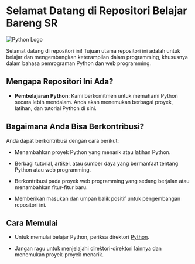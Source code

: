 # Selamat Datang di Repositori Belajar Bareng SR

![Python Logo](https://www.python.org/static/community_logos/python-logo.png)


Selamat datang di repositori ini! Tujuan utama repositori ini adalah untuk belajar dan mengembangkan keterampilan dalam programming, khususnya dalam bahasa pemrograman Python dan web programming.

## Mengapa Repositori Ini Ada?

- **Pembelajaran Python**: Kami berkomitmen untuk memahami Python secara lebih mendalam. Anda akan menemukan berbagai proyek, latihan, dan tutorial Python di sini.

## Bagaimana Anda Bisa Berkontribusi?

Anda dapat berkontribusi dengan cara berikut:

- Menambahkan proyek Python yang menarik atau latihan Python.

- Berbagi tutorial, artikel, atau sumber daya yang bermanfaat tentang Python atau web programming.

- Berkontribusi pada proyek web programming yang sedang berjalan atau menambahkan fitur-fitur baru.

- Memberikan masukan dan umpan balik positif untuk pengembangan repositori ini.

## Cara Memulai

- Untuk memulai belajar Python, periksa direktori [Python](python/).

- Jangan ragu untuk menjelajahi direktori-direktori lainnya dan menemukan proyek-proyek menarik.

